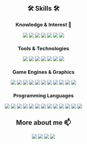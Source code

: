 <div align="center">

<!--
- 🔭 I’m currently working on ...
- 🌱 I’m currently learning ...
- 👯 I’m looking to collaborate on ...
- 🤔 I’m looking for help with ...
- 💬 Ask me about ...
- 📫 How to reach me: ...
- 😄 Pronouns: ...
- ⚡ Fun fact: ...
-->

## 🛠 Skills 🛠
<p align="center">

### Knowledge & Interest 🔭

<img src="https://img.shields.io/badge/Computer_Graphics-FF8C00?style=flat-square"/></a> 
<img src="https://img.shields.io/badge/Optimization-4CAF50?style=flat-square"/></a> 
<img src="https://img.shields.io/badge/Autonomous_Control-8A2BE2?style=flat-square"/></a> 
<img src="https://img.shields.io/badge/Virtual_and_Augmented_Reality-FF1493?style=flat-square"/></a> 
<img src="https://img.shields.io/badge/CAVE-FF4500?style=flat-square"/></a> 
<img src="https://img.shields.io/badge/Digital_Twins-00CED1?style=flat-square"/></a> 
<img src="https://img.shields.io/badge/Data_Visualization-4682B4?style=flat-square"/></a> 

### Tools & Technologies
<img src="https://img.shields.io/badge/MATLAB-0076A8?style=flat-square&logo=mathworks&logoColor=white"/></a> 
<img src="https://img.shields.io/badge/3DS_MAX-39CBE5?style=flat-square&logo=autodesk&logoColor=white"/></a> 
<img src="https://img.shields.io/badge/Blender-F5792A?style=flat-square&logo=blender&logoColor=white"/></a> 
<img src="https://img.shields.io/badge/ZBrush-FF6347?style=flat-square"/></a> 
<img src="https://img.shields.io/badge/TensorFlow-FF6F00?style=flat-square&logo=tensorflow&logoColor=white"/></a> 
<img src="https://img.shields.io/badge/Arduino-00979D?style=flat-square&logo=arduino&logoColor=white"/></a> 
<img src="https://img.shields.io/badge/Raspberry_Pi-A22846?style=flat-square&logo=raspberry-pi&logoColor=white"/></a> 

### Game Engines & Graphics
<img src="https://img.shields.io/badge/Unity-000000?style=flat-square&logo=unity&logoColor=white"/></a> 
<img src="https://img.shields.io/badge/Godot-478CBF?style=flat-square&logo=godot-engine&logoColor=white"/></a> 
<img src="https://img.shields.io/badge/OpenVR-FF6C37?style=flat-square"/></a> 
<img src="https://img.shields.io/badge/OpenXR-9900CC?style=flat-square"/></a> 
<img src="https://img.shields.io/badge/WebGL-990000?style=flat-square&logo=webgl&logoColor=white"/></a> 
<img src="https://img.shields.io/badge/OpenGL-5586A4?style=flat-square&logo=opengl&logoColor=white"/></a> 
<img src="https://img.shields.io/badge/GLSL-0096D6?style=flat-square"/></a> 
<img src="https://img.shields.io/badge/HLSL-FF7A59?style=flat-square"/></a> 
<img src="https://img.shields.io/badge/Compute_Shaders-007ACC?style=flat-square"/></a> 
<img src="https://img.shields.io/badge/Raylib-5C2D91?style=flat-square"/></a> 
<img src="https://img.shields.io/badge/RenderDoc-000000?style=flat-square"/></a> 

### Programming Languages
<img src="https://img.shields.io/badge/C-A8B9CC?style=flat-square&logo=c&logoColor=white"/></a> 
<img src="https://img.shields.io/badge/C++-00599C?style=flat-square&logo=cplusplus&logoColor=white"/></a> 
<img src="https://img.shields.io/badge/C%23-239120?style=flat-square&logo=csharp&logoColor=white"/></a> 
<img src="https://img.shields.io/badge/Python-3776AB?style=flat-square&logo=python&logoColor=white"/></a> 
<img src="https://img.shields.io/badge/Java-007396?style=flat-square&logo=java&logoColor=white"/></a> 
<img src="https://img.shields.io/badge/SQL-4479A1?style=flat-square&logo=sql&logoColor=white"/></a> 
<img src="https://img.shields.io/badge/JavaScript-F7DF1E?style=flat-square&logo=javascript&logoColor=black"/></a> 
<img src="https://img.shields.io/badge/HTML5-E34F26?style=flat-square&logo=html5&logoColor=white"/></a> 
<img src="https://img.shields.io/badge/CSS3-1572B6?style=flat-square&logo=css3&logoColor=white"/></a> 
<img src="https://img.shields.io/badge/PHP-777BB4?style=flat-square&logo=php&logoColor=white"/></a> 
<img src="https://img.shields.io/badge/Verilog-006699?style=flat-square"/></a> 
<img src="https://img.shields.io/badge/MIPS-003366?style=flat-square"/></a> 
<img src="https://img.shields.io/badge/Bash-4EAA25?style=flat-square&logo=gnu-bash&logoColor=white"/></a> 
</p>

## More about me 📫
<p align="center">
  <a href="https://berkcetinsaya.com/" target="_blank"><img src="https://img.shields.io/badge/-Personal%20Webpage-black?style=flat-square"/></a>
  <a href="https://www.researchgate.net/profile/Berk-Cetinsaya" target="_blank"><img src="https://img.shields.io/badge/ResearchGate-darkgreen?style=flat-square&logo=researchgate&logoColor=white"/></a>
  <a href="https://www.linkedin.com/in/berkcetinsaya/" target="_blank"><img src="https://img.shields.io/badge/-LinkedIn-blue?style=flat-square&logo=Linkedin&logoColor=white"/></a>
  <a href="https://scholar.google.com/citations?user=dGv4qP8AAAAJ&hl=en&oi=ao" target="_blank"><img src="https://img.shields.io/badge/GoogleScholar-4B83E3?style=flat-square&logo=google-scholar&logoColor=white"/></a>
</p>
</div>
